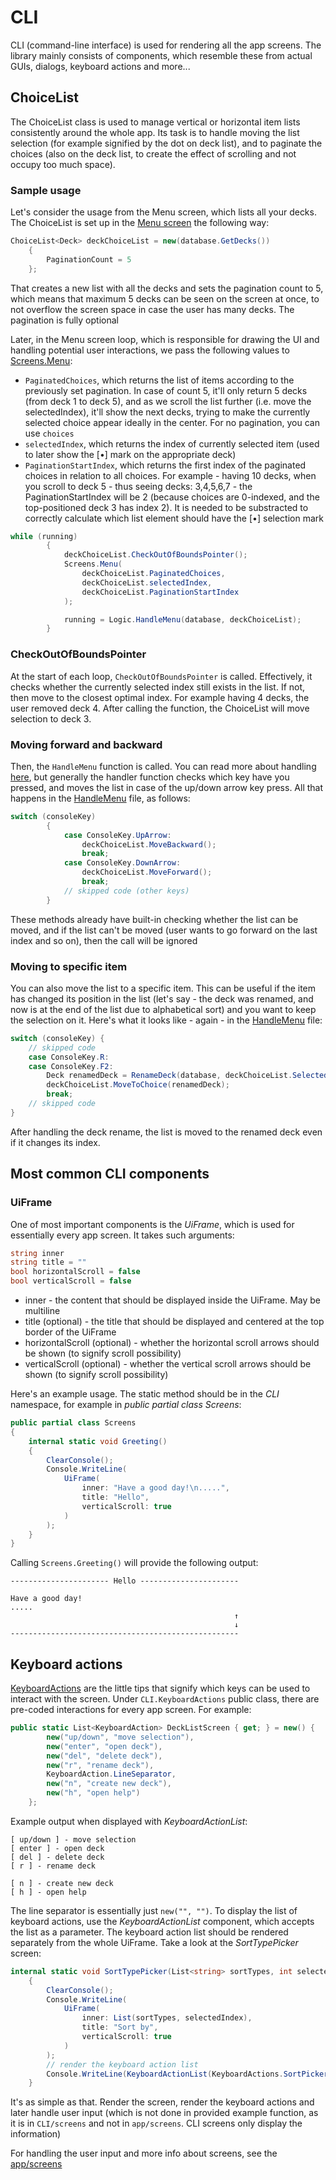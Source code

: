 # CLI #
CLI (command-line interface) is used for rendering all the app screens. The library mainly consists of components, which resemble these from actual GUIs, dialogs, keyboard actions and more...

## ChoiceList ##
The ChoiceList class is used to manage vertical or horizontal item lists consistently around the whole app. Its task is to handle moving the list selection (for example signified by the dot on deck list), and to paginate the choices (also on the deck list, to create the effect of scrolling and not occupy too much space).

### Sample usage ###
Let's consider the usage from the Menu screen, which lists all your decks. The ChoiceList is set up in the [Menu screen](../app/screens/Menu.cs) the following way:
```cs
ChoiceList<Deck> deckChoiceList = new(database.GetDecks())
    {
        PaginationCount = 5
    };
```
That creates a new list with all the decks and sets the pagination count to 5, which means that maximum 5 decks can be seen on the screen at once, to not overflow the screen space in case the user has many decks. The pagination is fully optional

Later, in the Menu screen loop, which is responsible for drawing the UI and handling potential user interactions, we pass the following values to [Screens.Menu](screens/Menu.cs):

- `PaginatedChoices`, which returns the list of items according to the previously set pagination. In case of count 5, it'll only return 5 decks (from deck 1 to deck 5), and as we scroll the list further (i.e. move the selectedIndex), it'll show the next decks, trying to make the currently selected choice appear ideally in the center. For no pagination, you can use `choices`
- `selectedIndex`, which returns the index of currently selected item (used to later show the \[•\] mark on the appropriate deck)
- `PaginationStartIndex`, which returns the first index of the paginated choices in relation to all choices. For example - having 10 decks, when you scroll to deck 5 - thus seeing decks: 3,4,5,6,7 - the PaginationStartIndex will be 2 (because choices are 0-indexed, and the top-positioned deck 3 has index 2). It is needed to be substracted to correctly calculate which list element should have the \[•\] selection mark
```cs
while (running)
        {
            deckChoiceList.CheckOutOfBoundsPointer();
            Screens.Menu(
                deckChoiceList.PaginatedChoices,
                deckChoiceList.selectedIndex,
                deckChoiceList.PaginationStartIndex
            );

            running = Logic.HandleMenu(database, deckChoiceList);
        }
```
### CheckOutOfBoundsPointer ###
At the start of each loop, `CheckOutOfBoundsPointer` is called. Effectively, it checks whether the currently selected index still exists in the list. If not, then move to the closest optimal index. For example having 4 decks, the user removed deck 4. After calling the function, the ChoiceList will move selection to deck 3.

### Moving forward and backward ###
Then, the `HandleMenu` function is called. You can read more about handling [here](../app/controllers/), but generally the handler function checks which key have you pressed, and moves the list in case of the up/down arrow key press. All that happens in the [HandleMenu](../app/controllers/Menu.cs) file, as follows:

```cs
switch (consoleKey)
        {
            case ConsoleKey.UpArrow:
                deckChoiceList.MoveBackward();
                break;
            case ConsoleKey.DownArrow:
                deckChoiceList.MoveForward();
                break;
            // skipped code (other keys)
        }
```
These methods already have built-in checking whether the list can be moved, and if the list can't be moved (user wants to go forward on the last index and so on), then the call will be ignored

### Moving to specific item ###
You can also move the list to a specific item. This can be useful if the item has changed its position in the list (let's say - the deck was renamed, and now is at the end of the list due to alphabetical sort) and you want to keep the selection on it. Here's what it looks like - again - in the [HandleMenu](../app/controllers/Menu.cs) file:
```cs
switch (consoleKey) {
    // skipped code
    case ConsoleKey.R:
    case ConsoleKey.F2:
        Deck renamedDeck = RenameDeck(database, deckChoiceList.SelectedItem);
        deckChoiceList.MoveToChoice(renamedDeck);
        break;
    // skipped code
}
```
After handling the deck rename, the list is moved to the renamed deck even if it changes its index.

## Most common CLI components ##

### UiFrame ###
One of most important components is the *UiFrame*, which is used for essentially every app screen. It takes such arguments:
```cs
string inner
string title = ""
bool horizontalScroll = false
bool verticalScroll = false
```
- inner - the content that should be displayed inside the UiFrame. May be multiline
- title (optional) - the title that should be displayed and centered at the top border of the UiFrame
- horizontalScroll (optional) - whether the horizontal scroll arrows should be shown (to signify scroll possibility)
- verticalScroll (optional) - whether the vertical scroll arrows should be shown (to signify scroll possibility)

Here's an example usage. The static method should be in the *CLI* namespace, for example in *public partial class Screens*:
```cs
public partial class Screens 
{
    internal static void Greeting() 
    {
        ClearConsole();
        Console.WriteLine(
            UiFrame(
                inner: "Have a good day!\n.....",
                title: "Hello",
                verticalScroll: true
            )
        );
    }
}
```
Calling `Screens.Greeting()` will provide the following output:
```
---------------------- Hello ----------------------  

Have a good day!
.....
                                                  ↑
                                                  ↓
--------------------------------------------------- 
```

## Keyboard actions ##
[KeyboardActions](KeyboardAction.cs) are the little tips that signify which keys can be used to interact with the screen. Under `CLI.KeyboardActions` public class, there are pre-coded interactions for every app screen. For example:
```cs
public static List<KeyboardAction> DeckListScreen { get; } = new() {
        new("up/down", "move selection"),
        new("enter", "open deck"),
        new("del", "delete deck"),
        new("r", "rename deck"),
        KeyboardAction.LineSeparator,
        new("n", "create new deck"),
        new("h", "open help")
    };
```
Example output when displayed with *KeyboardActionList*:
```
[ up/down ] - move selection
[ enter ] - open deck
[ del ] - delete deck
[ r ] - rename deck

[ n ] - create new deck
[ h ] - open help
```
The line separator is essentially just `new("", "")`. To display the list of keyboard actions, use the *KeyboardActionList* component, which accepts the list as a parameter. The keyboard action list should be rendered separately from the whole UiFrame. Take a look at the *SortTypePicker* screen:
```cs
internal static void SortTypePicker(List<string> sortTypes, int selectedIndex)
    {
        ClearConsole();
        Console.WriteLine(
            UiFrame(
                inner: List(sortTypes, selectedIndex),
                title: "Sort by",
                verticalScroll: true
            )
        );
        // render the keyboard action list
        Console.WriteLine(KeyboardActionList(KeyboardActions.SortPickerScreen));
    }
```
It's as simple as that. Render the screen, render the keyboard actions and later handle user input (which is not done in provided example function, as it is in `CLI/screens` and not in `app/screens`. CLI screens only display the information)

For handling the user input and more info about screens, see the [app/screens](../app/screens/)